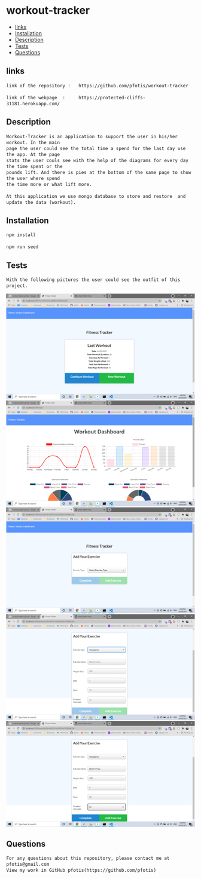 # workout-tracker

* [links](#links)
* [Installation](#installation)
* [Description](#description)
* [Tests](#tests)
* [Questions](#questions)


## links

    link of the repository :   https://github.com/pfotis/workout-tracker
    
    link of the webpage  :     https://protected-cliffs-31181.herokuapp.com/


## Description

    Workout-Tracker is an application to support the user in his/her workout. In the main 
    page the user could see the total time a spend for the last day use the app. At the page 
    stats the user couls see with the help of the diagrams for every day the time spent or the 
    pounds lift. And there is pies at the bottom of the same page to show the user where spend 
    the time more or what lift more.

    At this application we use mongo database to store and restore  and update the data (workout).

## Installation

    npm install 

    npm run seed


## Tests

    With the following pictures the user could see the outfit of this project.

<img src="./public/assets/img/readme/index.png" alt="first_impress">

<img src="./public/assets/img/readme/stats.png" alt="stats">

<img src="./public/assets/img/readme/add.png" alt="add exercise">

<img src="./public/assets/img/readme/add_2.png" alt="add exercise">

<img src="./public/assets/img/readme/add_3.png" alt="add exercise">


## Questions

    For any questions about this repository, please contact me at pfotis@gmail.com
    View my work in GitHub pfotis(https://github.com/pfotis)